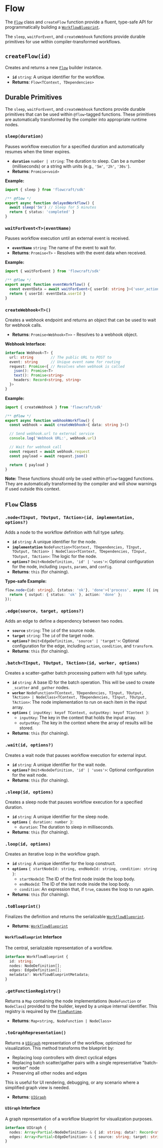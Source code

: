 # Flow

The [`Flow`](/api/flow#flow-class) class and `createFlow` function provide a fluent, type-safe API for programmatically building a [`WorkflowBlueprint`](/api/flow#workflowblueprint-interface).

The `sleep`, `waitForEvent`, and `createWebhook` functions provide durable primitives for use within compiler-transformed workflows.

## `createFlow(id)`

Creates and returns a new [`Flow`](/api/flow#flow-class) builder instance.

-   **`id`** `string`: A unique identifier for the workflow.
-   **Returns**: `Flow<TContext, TDependencies>`

## Durable Primitives

The `sleep`, `waitForEvent`, and `createWebhook` functions provide durable primitives that can be used within `@flow`-tagged functions. These primitives are automatically transformed by the compiler into appropriate runtime nodes.

### `sleep(duration)`

Pauses workflow execution for a specified duration and automatically resumes when the timer expires.

-   **`duration`** `number | string`: The duration to sleep. Can be a number (milliseconds) or a string with units (e.g., `'5m'`, `'2h'`, `'30s'`).
-   **Returns**: `Promise<void>`

**Example:**
```typescript
import { sleep } from 'flowcraft/sdk'

/** @flow */
export async function delayedWorkflow() {
  await sleep('5m') // Sleep for 5 minutes
  return { status: 'completed' }
}
```

### `waitForEvent<T>(eventName)`

Pauses workflow execution until an external event is received.

-   **`eventName`** `string`: The name of the event to wait for.
-   **Returns**: `Promise<T>` - Resolves with the event data when received.

**Example:**
```typescript
import { waitForEvent } from 'flowcraft/sdk'

/** @flow */
export async function eventWorkflow() {
  const eventData = await waitForEvent<{ userId: string }>('user_action')
  return { userId: eventData.userId }
}
```

### `createWebhook<T>()`

Creates a webhook endpoint and returns an object that can be used to wait for webhook calls.

-   **Returns**: `Promise<Webhook<T>>` - Resolves to a webhook object.

**Webhook Interface:**
```typescript
interface Webhook<T> {
  url: string        // The public URL to POST to
  event: string      // Unique event name for routing
  request: Promise<{ // Resolves when webhook is called
    json(): Promise<T>
    text(): Promise<string>
    headers: Record<string, string>
  }>
}
```

**Example:**
```typescript
import { createWebhook } from 'flowcraft/sdk'

/** @flow */
export async function webhookWorkflow() {
  const webhook = await createWebhook<{ data: string }>()

  // Send webhook.url to external service
  console.log('Webhook URL:', webhook.url)

  // Wait for webhook call
  const request = await webhook.request
  const payload = await request.json()

  return { payload }
}
```

**Note:** These functions should only be used within `@flow`-tagged functions. They are automatically transformed by the compiler and will show warnings if used outside this context.

## `Flow` Class

### `.node<TInput, TOutput, TAction>(id, implementation, options?)`

Adds a node to the workflow definition with full type safety.

-   **`id`** `string`: A unique identifier for the node.
-   **`implementation`** `NodeFunction<TContext, TDependencies, TInput, TOutput, TAction> | NodeClass<TContext, TDependencies, TInput, TOutput, TAction>`: The logic for the node.
-   **`options?`** `Omit<NodeDefinition, 'id' | 'uses'>`: Optional configuration for the node, including `inputs`, `params`, and `config`.
-   **Returns**: `this` (for chaining).

**Type-safe Example:**
```typescript
flow.node<{id: string}, {status: 'ok'}, 'done'>('process', async ({ input }) => {
  return { output: { status: 'ok' }, action: 'done' };
});
```

### `.edge(source, target, options?)`

Adds an edge to define a dependency between two nodes.

-   **`source`** `string`: The `id` of the source node.
-   **`target`** `string`: The `id` of the target node.
-   **`options?`** `Omit<EdgeDefinition, 'source' | 'target'>`: Optional configuration for the edge, including `action`, `condition`, and `transform`.
-   **Returns**: `this` (for chaining).

### `.batch<TInput, TOutput, TAction>(id, worker, options)`

Creates a scatter-gather batch processing pattern with full type safety.

-   **`id`** `string`: A base ID for the batch operation. This will be used to create `_scatter` and `_gather` nodes.
-   **`worker`** `NodeFunction<TContext, TDependencies, TInput, TOutput, TAction> | NodeClass<TContext, TDependencies, TInput, TOutput, TAction>`: The node implementation to run on each item in the input array.
-   **`options`** `{ inputKey: keyof TContext, outputKey: keyof TContext }`:
    -   `inputKey`: The key in the context that holds the input array.
    -   `outputKey`: The key in the context where the array of results will be stored.
-   **Returns**: `this` (for chaining).

### `.wait(id, options?)`

Creates a wait node that pauses workflow execution for external input.

-   **`id`** `string`: A unique identifier for the wait node.
-   **`options?`** `Omit<NodeDefinition, 'id' | 'uses'>`: Optional configuration for the wait node.
-   **Returns**: `this` (for chaining).

### `.sleep(id, options)`

Creates a sleep node that pauses workflow execution for a specified duration.

-   **`id`** `string`: A unique identifier for the sleep node.
-   **`options`** `{ duration: number }`:
    -   `duration`: The duration to sleep in milliseconds.
-   **Returns**: `this` (for chaining).

### `.loop(id, options)`

Creates an iterative loop in the workflow graph.

-   **`id`** `string`: A unique identifier for the loop construct.
-   **`options`** `{ startNodeId: string, endNodeId: string, condition: string }`:
    -   `startNodeId`: The ID of the first node inside the loop body.
    -   `endNodeId`: The ID of the last node inside the loop body.
    -   `condition`: An expression that, if `true`, causes the loop to run again.
-   **Returns**: `this` (for chaining).

### `.toBlueprint()`

Finalizes the definition and returns the serializable [`WorkflowBlueprint`](/api/flow#workflowblueprint-interface).

-   **Returns**: [`WorkflowBlueprint`](/api/flow#workflowblueprint-interface)

#### `WorkflowBlueprint` Interface

The central, serializable representation of a workflow.

```typescript
interface WorkflowBlueprint {
  id: string;
  nodes: NodeDefinition[];
  edges: EdgeDefinition[];
  metadata?: WorkflowBlueprintMetadata;
}
```

### `.getFunctionRegistry()`

Returns a `Map` containing the node implementations (`NodeFunction` or `NodeClass`) provided to the builder, keyed by a unique internal identifier. This registry is required by the [`FlowRuntime`](/api/runtime#flowruntime-class).

-   **Returns**: `Map<string, NodeFunction | NodeClass>`

### `.toGraphRepresentation()`

Returns a [`UIGraph`](/api/flow#uigraph-interface) representation of the workflow, optimized for visualization. This method transforms the blueprint by:

-   Replacing loop controllers with direct cyclical edges
-   Replacing batch scatter/gather pairs with a single representative "batch-worker" node
-   Preserving all other nodes and edges

This is useful for UI rendering, debugging, or any scenario where a simplified graph view is needed.

-   **Returns**: [`UIGraph`](/api/flow#uigraph-interface)

#### `UIGraph` Interface

A graph representation of a workflow blueprint for visualization purposes.

```typescript
interface UIGraph {
  nodes: Array<Partial<NodeDefinition> & { id: string; data?: Record<string, any>; type?: string }>;
  edges: Array<Partial<EdgeDefinition> & { source: string; target: string; data?: Record<string, any> }>;
}
```
